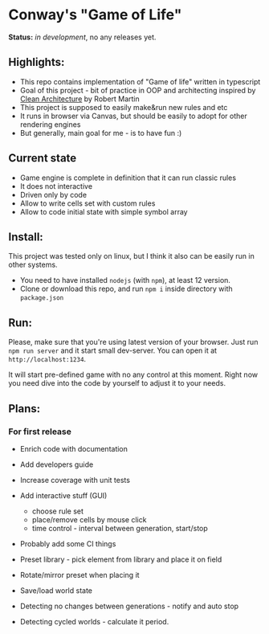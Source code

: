 # Conway's "Game of Life"

**Status:** _in development_, no any releases yet.

## Highlights:

-   This repo contains implementation of "Game of life" written in typescript
-   Goal of this project - bit of practice in OOP and architecting inspired by [Clean Architecture](https://blog.cleancoder.com/uncle-bob/2012/08/13/the-clean-architecture.html) by Robert Martin
-   This project is supposed to easily make&run new rules and etc
-   It runs in browser via Canvas, but should be easily to adopt for other rendering engines
-   But generally, main goal for me - is to have fun :)

## Current state

-   Game engine is complete in definition that it can run classic rules
-   It does not interactive
-   Driven only by code
-   Allow to write cells set with custom rules
-   Allow to code initial state with simple symbol array

## Install:

This project was tested only on linux, but I think it also can be easily run in other systems.

-   You need to have installed `nodejs` (with `npm`), at least 12 version.
-   Clone or download this repo, and run `npm i` inside directory with `package.json`

## Run:

Please, make sure that you're using latest version of your browser.
Just run `npm run server` and it start small dev-server.
You can open it at `http://localhost:1234`.

It will start pre-defined game with no any control at this moment.
Right now you need dive into the code by yourself to adjust it to your needs.

## Plans:

### For first release

-   Enrich code with documentation
-   Add developers guide
-   Increase coverage with unit tests
-   Add interactive stuff (GUI)

    -   choose rule set
    -   place/remove cells by mouse click
    -   time control - interval between generation, start/stop

-   Probably add some CI things
-   Preset library - pick element from library and place it on field
-   Rotate/mirror preset when placing it
-   Save/load world state
-   Detecting no changes between generations - notify and auto stop
-   Detecting cycled worlds - calculate it period.
